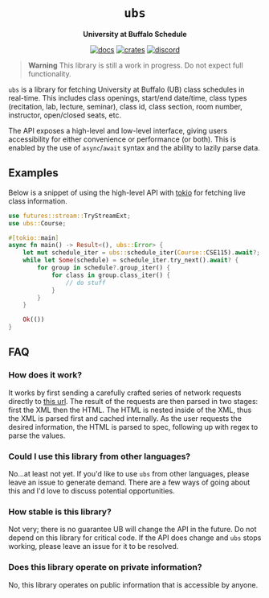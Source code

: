 <div align="center">
  <h1><code>ubs</code></h1>
  <p><strong>University at Buffalo Schedule</strong></p>
  <p>
    <a href="https://docs.rs/ubs/0.0.0/ubs/"><img src="https://img.shields.io/readthedocs/ubs" alt="docs" /></a>
    <a href="https://crates.io/crates/ubs"><img src="https://img.shields.io/crates/v/ubs" alt="crates" /></a>
    <a href="https://discord.gg/w9Bc6xH7uC"><img src="https://img.shields.io/discord/834969350061424660?label=discord" alt="discord" /></a>
  </p>
</div>

> **Warning**
> This library is still a work in progress. Do not expect full functionality.

`ubs` is a library for fetching University at Buffalo (UB) class schedules in real-time. This includes class openings, start/end date/time, class types (recitation, lab, lecture, seminar), class id, class section, room number, instructor, open/closed seats, etc.

The API exposes a high-level and low-level interface, giving users accessibility for either convenience or performance (or both). This is enabled by the use of `async`/`await` syntax and the ability to lazily parse data.

## Examples
Below is a snippet of using the high-level API with [tokio](https://github.com/tokio-rs/tokio) for fetching live class information.
```rust
use futures::stream::TryStreamExt;
use ubs::Course;

#[tokio::main]
async fn main() -> Result<(), ubs::Error> {
    let mut schedule_iter = ubs::schedule_iter(Course::CSE115).await?;
    while let Some(schedule) = schedule_iter.try_next().await? {
        for group in schedule?.group_iter() {
            for class in group.class_iter() {
                // do stuff
            }
        }
    }

    Ok(())
}
```

## FAQ

### How does it work?
It works by first sending a carefully crafted series of network requests directly to [this url](https://www.pub.hub.buffalo.edu/). The result of the requests are then parsed in two stages: first the XML then the HTML. The HTML is nested inside of the XML, thus the XML is parsed first and cached internally. As the user requests the desired information, the HTML is parsed to spec, following up with regex to parse the values.

### Could I use this library from other languages?
No...at least not yet. If you'd like to use `ubs` from other languages, please leave an issue to generate demand. There are a few ways of going about this and I'd love to discuss potential opportunities.

### How stable is this library?
Not very; there is no guarantee UB will change the API in the future. Do not depend on this library for critical code. If the API does change and `ubs` stops working, please leave an issue for it to be resolved.

### Does this library operate on private information?
No, this library operates on public information that is accessible by anyone.
